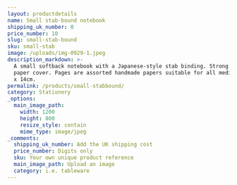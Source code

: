 ```yaml
---
layout: productdetails
name: Small stab-bound notebook
shipping_uk_number: 0
price_number: 10
slug: small-stab-bound
sku: small-stab
image: /uploads/img-0929-1.jpeg
description_markdown: >-
  A small softback notebook with a Japanese-style stab binding. Strong flax
  paper cover. Pages are assorted handmade papers suitable for all media. 10.5cm
  x 14cm.
permalink: /products/small-stabbound/
category: Stationery
_options:
  main_image_path:
    width: 1200
    height: 800
    resize_style: contain
    mime_type: image/jpeg
_comments:
  shipping_uk_number: Add the UK shipping cost
  price_number: Digits only
  sku: Your own unique product reference
  main_image_path: Upload an image
  category: i.e. tableware
---
```



